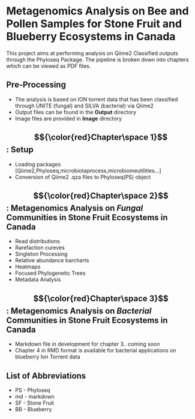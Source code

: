 # Metagenomics Analysis on Bee and Pollen Samples for Stone Fruit and Blueberry Ecosystems in Canada

This project aims at performing analysis on Qiime2 Classified outputs through the Phyloseq Package.
The pipeline is broken down into chapters which can be viewed as PDF files.

## Pre-Processing
- The analysis is based on ION torrent data that has been classified through UNITE (fungal) and SILVA (bacterial) via Qiime2
- Output files can be found in the **Output** directory 
- Image files are provided in **Image** directory 

## $${\color{red}Chapter\space 1}$$ : Setup
- Loading packages [Qiime2,Phyloseq,microbiotaprocess,microbiomeutilities...]
- Conversion of Qiime2 .qza files to Phyloseq(PS) object 

## $${\color{red}Chapter\space 2}$$ : Metagenomics Analysis on *Fungal* Communities in Stone Fruit Ecosystems in Canada
- Read distributions
- Rarefaction cureves
- Singleton Processing
- Relative abundance barcharts
- Heatmaps
- Focused Phylogenetic Trees
- Metadata Analysis

## $${\color{red}Chapter\space 3}$$ : Metagenomics Analysis on *Bacterial* Communities in Stone Fruit Ecosystems in Canada 
- Markdown file in development for chapter 3.. coming soon
- Chapter 4 in RMD format is available for bacterial applications on blueberry Ion Torrent data 

## List of Abbreviations
- PS - Phyloseq
- md - markdown
- SF - Stone Fruit
- BB - Blueberry
